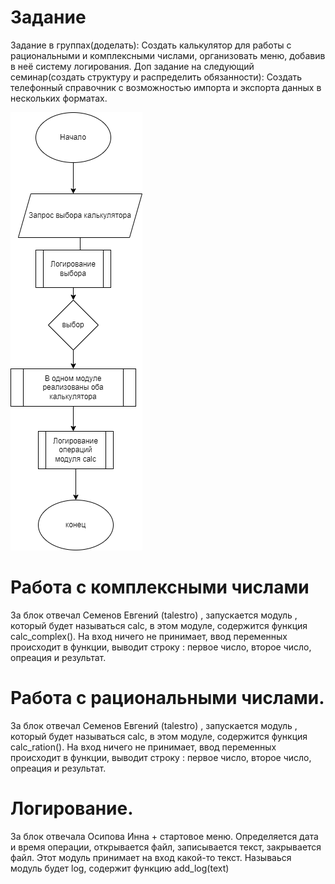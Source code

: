 # Задание
Задание в группах(доделать): Создать калькулятор для работы с рациональными и комплексными числами, организовать меню, добавив в неё систему логирования.
Доп задание на следующий семинар(создать структуру и распределить обязанности): Создать телефонный справочник с возможностью импорта и экспорта данных в нескольких форматах.

![Блок-схема калькулятора](shem.png)
# Работа с комплексными числами  
За блок отвечал Семенов Евгений (talestro)
, запускается модуль , который будет называться calc, в этом модуле, содержится функция calc_complex(). На вход ничего не принимает, ввод переменных происходит в функции,  выводит строку : первое число, второе число, опреация и результат.
# Работа с рациональными числами.
За блок отвечал Семенов Евгений (talestro)
, запускается модуль , который будет называться calc, в этом модуле, содержится функция calc_ration(). На вход ничего не принимает, ввод переменных происходит в функции,  выводит строку : первое число, второе число, опреация и результат.
# Логирование.
За блок отвечала Осипова Инна + стартовое меню.
Определяется дата и время операции, открывается файл, записывается текст, закрывается файл. Этот модуль принимает на вход какой-то текст. Называься модуль будет log, содержит функцию add_log(text)